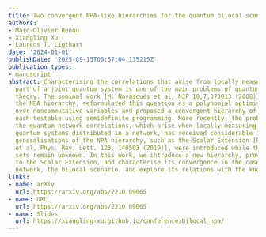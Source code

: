 ```yaml
---
title: Two convergent NPA-like hierarchies for the quantum bilocal scenario
authors:
- Marc-Olivier Renou
- Xiangling Xu
- Laurens T. Ligthart
date: '2024-01-01'
publishDate: '2025-09-15T00:57:04.135215Z'
publication_types:
- manuscript
abstract: Characterising the correlations that arise from locally measuring a single
  part of a joint quantum system is one of the main problems of quantum information
  theory. The seminal work [M. Navascués et al, NJP 10,7,073013 (2008)], known as
  the NPA hierarchy, reformulated this question as a polynomial optimisation problem
  over noncommutative variables and proposed a convergent hierarchy of necessary conditions,
  each testable using semidefinite programming. More recently, the problem of characterising
  the quantum network correlations, which arise when locally measuring several independent
  quantum systems distributed in a network, has received considerable interest. Several
  generalisations of the NPA hierarchy, such as the Scalar Extension [Pozas-Kerstjens
  et al, Phys. Rev. Lett. 123, 140503 (2019)], were introduced while their converging
  sets remain unknown. In this work, we introduce a new hierarchy, prove its equivalence
  to the Scalar Extension, and characterise its convergence in the case of the simplest
  network, the bilocal scenario, and explore its relations with the known generalisations.
links:
- name: arXiv
  url: https://arxiv.org/abs/2210.09065
- name: URL
  url: https://arxiv.org/abs/2210.09065
- name: Slides
  url: https://xiangling-xu.github.io/conference/bilocal_npa/
---
```

